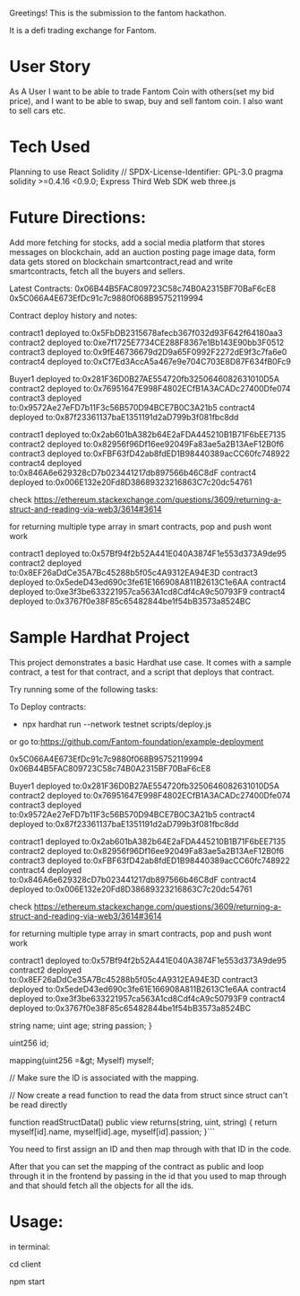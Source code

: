 Greetings! This is the submission to the fantom hackathon.

It is a defi trading exchange for Fantom.

# User Story

As A User I want to be able to trade Fantom Coin with others(set my bid price), and I want to be able to swap, buy and sell fantom coin. I also want to sell cars etc.

# Tech Used

Planning to use
React
Solidity // SPDX-License-Identifier: GPL-3.0 pragma solidity >=0.4.16 <0.9.0;
Express
Third Web SDK
web three.js

# Future Directions:


Add more fetching for stocks, add a social media platform that stores messages on blockchain, add an auction posting page image data, form data gets stored on blockchain smartcontract,read and write smartcontracts, fetch all the buyers and sellers.

<!-- We are using third web sdk for react,  -->

Latest Contracts:
0x06B44B5FAC809723C58c74B0A2315BF70BaF6cE8
0x5C066A4E673EfDc91c7c9880f068B95752119994

Contract deploy history and notes:

contract1 deployed to:0x5FbDB2315678afecb367f032d93F642f64180aa3
contract2 deployed to:0xe7f1725E7734CE288F8367e1Bb143E90bb3F0512
contract3 deployed to:0x9fE46736679d2D9a65F0992F2272dE9f3c7fa6e0
contract4 deployed to:0xCf7Ed3AccA5a467e9e704C703E8D87F634fB0Fc9


Buyer1 deployed to:0x281F36D0B27AE554720fb3250646082631010D5A
contract2 deployed to:0x76951647E998F4802ECfB1A3ACADc27400Dfe074
contract3 deployed to:0x9572Ae27eFD7b11F3c56B570D94BCE7B0C3A21b5
contract4 deployed to:0x87f23361137baE1351191d2aD799b3f081fbc8dd


contract1 deployed to:0x2ab601bA382b64E2aFDA445210B1B71F6bEE7135
contract2 deployed to:0x82956f96Df16ee92049Fa83ae5a2B13AeF12B0f6
contract3 deployed to:0xFBF63fD42ab8fdED1B98440389acCC60fc748922
contract4 deployed to:0x846A6e629328cD7b023441217db897566b46C8dF
contract4 deployed to:0x006E132e20Fd8D38689323216863C7c20dc54761

check https://ethereum.stackexchange.com/questions/3609/returning-a-struct-and-reading-via-web3/3614#3614

for returning multiple type array in smart contracts, pop and push wont work

contract1 deployed to:0x57Bf94f2b52A441E040A3874F1e553d373A9de95
contract2 deployed to:0x8EF26aDdCe35A7Bc45288b5f05c4A9312EA94E3D
contract3 deployed to:0x5edeD43ed690c3fe61E166908A811B2613C1e6AA
contract4 deployed to:0xe3f3be633221957ca563A1cd8Cdf4cA9c50793F9
contract4 deployed to:0x3767f0e38F85c65482844be1f54bB3573a8524BC


# Sample Hardhat Project

This project demonstrates a basic Hardhat use case. It comes with a sample contract, a test for that contract, and a script that deploys that contract.

Try running some of the following tasks:

To Deploy contracts:
* npx hardhat run --network testnet scripts/deploy.js

or go to:https://github.com/Fantom-foundation/example-deployment

0x5C066A4E673EfDc91c7c9880f068B95752119994
0x06B44B5FAC809723C58c74B0A2315BF70BaF6cE8

Buyer1 deployed to:0x281F36D0B27AE554720fb3250646082631010D5A
contract2 deployed to:0x76951647E998F4802ECfB1A3ACADc27400Dfe074
contract3 deployed to:0x9572Ae27eFD7b11F3c56B570D94BCE7B0C3A21b5
contract4 deployed to:0x87f23361137baE1351191d2aD799b3f081fbc8dd


contract1 deployed to:0x2ab601bA382b64E2aFDA445210B1B71F6bEE7135
contract2 deployed to:0x82956f96Df16ee92049Fa83ae5a2B13AeF12B0f6
contract3 deployed to:0xFBF63fD42ab8fdED1B98440389acCC60fc748922
contract4 deployed to:0x846A6e629328cD7b023441217db897566b46C8dF
contract4 deployed to:0x006E132e20Fd8D38689323216863C7c20dc54761

check https://ethereum.stackexchange.com/questions/3609/returning-a-struct-and-reading-via-web3/3614#3614

for returning multiple type array in smart contracts, pop and push wont work

contract1 deployed to:0x57Bf94f2b52A441E040A3874F1e553d373A9de95
contract2 deployed to:0x8EF26aDdCe35A7Bc45288b5f05c4A9312EA94E3D
contract3 deployed to:0x5edeD43ed690c3fe61E166908A811B2613C1e6AA
contract4 deployed to:0xe3f3be633221957ca563A1cd8Cdf4cA9c50793F9
contract4 deployed to:0x3767f0e38F85c65482844be1f54bB3573a8524BC




string name;
uint age;
string passion;
}

uint256 id;

mapping(uint256 =&amp;gt; Myself) myself;

// Make sure the ID is associated with the mapping.

// Now create a read function to read the data from struct since struct can&#039;t be read directly

function readStructData() public view returns(string, uint, string) {
return myself[id].name, myself[id].age, myself[id].passion;
}```


You need to first assign an ID and then map through with that ID in the code.

After that you can set the mapping of the contract as public and loop through it in the frontend by passing in the id that you used to map through and that should fetch all the objects for all the ids.



# Usage:


in terminal:

cd client 

npm start